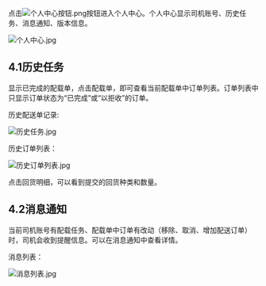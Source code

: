 点击![个人中心按钮.png](https://i.loli.net/2019/01/16/5c3ed24dafb11.png)按钮进入个人中心。个人中心显示司机账号、历史任务、消息通知、版本信息。
  
  ![个人中心.jpg](https://i.loli.net/2019/01/16/5c3ea45f1283f.jpg ':size=200')
## 4.1历史任务
显示已完成的配载单，点击配载单，即可查看当前配载单中订单列表。订单列表中只显示订单状态为“已完成”或“以拒收”的订单。  
  
历史配送单记录: 
  
![历史任务.jpg](https://i.loli.net/2019/01/16/5c3ea48243540.jpg ':size=200')
  

历史订单列表：   
  
![历史订单列表.jpg](https://i.loli.net/2019/01/16/5c3ea45f1babf.jpg ':size=200')  
  
点击回货明细，可以看到提交的回货种类和数量。
  
## 4.2消息通知
当前司机账号有配载任务、配载单中订单有改动（移除、取消、增加配送订单）时，司机会收到提醒信息。可以在消息通知中查看详情。
  
消息列表： 
  
![消息列表.jpg](https://i.loli.net/2019/01/16/5c3edec19529c.jpg ':size=200')